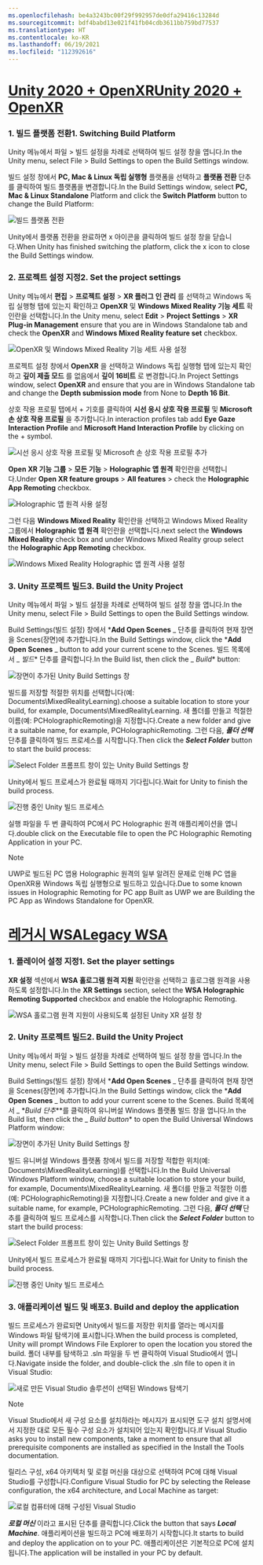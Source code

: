 ```yaml
---
ms.openlocfilehash: be4a3243bc00f29f992957de0dfa29416c13284d
ms.sourcegitcommit: bdf4babd13e021f41fb04cdb3611bb759bd77537
ms.translationtype: HT
ms.contentlocale: ko-KR
ms.lasthandoff: 06/19/2021
ms.locfileid: "112392616"
---
```

# <a name="unity-2020--openxr"></a>[<span data-ttu-id="512cc-101">Unity 2020 + OpenXR</span><span class="sxs-lookup"><span data-stu-id="512cc-101">Unity 2020 + OpenXR</span></span>](#tab/openxr)

### <a name="1-switching-build-platform"></a><span data-ttu-id="512cc-102">1. 빌드 플랫폼 전환</span><span class="sxs-lookup"><span data-stu-id="512cc-102">1. Switching Build Platform</span></span>

<span data-ttu-id="512cc-103">Unity 메뉴에서 파일 > 빌드 설정을 차례로 선택하여 빌드 설정 창을 엽니다.</span><span class="sxs-lookup"><span data-stu-id="512cc-103">In the Unity menu, select File > Build Settings to open the Build Settings window.</span></span>

<span data-ttu-id="512cc-104">빌드 설정 창에서 **PC, Mac & Linux 독립 실행형** 플랫폼을 선택하고 **플랫폼 전환** 단추를 클릭하여 빌드 플랫폼을 변경합니다.</span><span class="sxs-lookup"><span data-stu-id="512cc-104">In the Build Settings window, select **PC, Mac & Linux Standalone** Platform and click the **Switch Platform** button to change the Build Platform:</span></span>

![빌드 플랫폼 전환](../images/mrlearning-pc-holographic-remoting/Tutorial2-Section2-Step4-1.PNG)

<span data-ttu-id="512cc-106">Unity에서 플랫폼 전환을 완료하면 x 아이콘을 클릭하여 빌드 설정 창을 닫습니다.</span><span class="sxs-lookup"><span data-stu-id="512cc-106">When Unity has finished switching the platform, click the x icon to close the Build Settings window.</span></span>

### <a name="2-set-the-project-settings"></a><span data-ttu-id="512cc-107">2. 프로젝트 설정 지정</span><span class="sxs-lookup"><span data-stu-id="512cc-107">2. Set the project settings</span></span>

<span data-ttu-id="512cc-108">Unity 메뉴에서 **편집** > **프로젝트 설정** > **XR 플러그 인 관리** 를 선택하고 Windows 독립 실행형 탭에 있는지 확인하고 **OpenXR**  및 **Windows Mixed Reality 기능 세트** 확인란을 선택합니다.</span><span class="sxs-lookup"><span data-stu-id="512cc-108">In the Unity menu, select **Edit** > **Project Settings** > **XR Plug-in Management** ensure that you are in Windows Standalone tab and check the **OpenXR** and **Windows Mixed Reality feature set** checkbox.</span></span>

![OpenXR 및 Windows Mixed Reality 기능 세트 사용 설정](../images/mrlearning-pc-holographic-remoting/Tutorial2-Section2-Step4-2.PNG)

<span data-ttu-id="512cc-110">프로젝트 설정 창에서 **OpenXR** 을 선택하고 Windows 독립 실행형 탭에 있는지 확인하고 **깊이 제출 모드** 를 없음에서 **깊이 16비트** 로 변경합니다.</span><span class="sxs-lookup"><span data-stu-id="512cc-110">In Project Settings window, select **OpenXR** and ensure that you are in Windows Standalone tab and change the **Depth submission mode** from None to **Depth 16 Bit**.</span></span>

<span data-ttu-id="512cc-111">상호 작용 프로필 탭에서 + 기호를 클릭하여 **시선 응시 상호 작용 프로필** 및 **Microsoft 손 상호 작용 프로필** 을 추가합니다.</span><span class="sxs-lookup"><span data-stu-id="512cc-111">In interaction profiles tab add **Eye Gaze Interaction Profile** and **Microsoft Hand Interaction Profile** by clicking on the + symbol.</span></span>

![시선 응시 상호 작용 프로필 및 Microsoft 손 상호 작용 프로필 추가](../images/mrlearning-pc-holographic-remoting/Tutorial2-Section2-Step4-3.PNG)

<span data-ttu-id="512cc-113">**Open XR 기능 그룹** > **모든 기능** > **Holographic 앱 원격** 확인란을 선택합니다.</span><span class="sxs-lookup"><span data-stu-id="512cc-113">Under **Open XR feature groups** > **All features** > check the **Holographic App Remoting** checkbox.</span></span>

![Holographic 앱 원격 사용 설정](../images/mrlearning-pc-holographic-remoting/Tutorial2-Section2-Step4-4.PNG)

<span data-ttu-id="512cc-115">그런 다음 **Windows Mixed Reality** 확인란을 선택하고 Windows Mixed Reality 그룹에서 **Holographic 앱 원격** 확인란을 선택합니다.</span><span class="sxs-lookup"><span data-stu-id="512cc-115">next select the **Windows Mixed Reality**  check box and under Windows Mixed Reality group select the  **Holographic App Remoting** checkbox.</span></span>

![Windows Mixed Reality Holographic 앱 원격 사용 설정](../images/mrlearning-pc-holographic-remoting/Tutorial2-Section2-Step4-5.PNG)

### <a name="3-build-the-unity-project"></a><span data-ttu-id="512cc-117">3. Unity 프로젝트 빌드</span><span class="sxs-lookup"><span data-stu-id="512cc-117">3. Build the Unity Project</span></span>

<span data-ttu-id="512cc-118">Unity 메뉴에서 파일 > 빌드 설정을 차례로 선택하여 빌드 설정 창을 엽니다.</span><span class="sxs-lookup"><span data-stu-id="512cc-118">In the Unity menu, select File > Build Settings to open the Build Settings window.</span></span>

<span data-ttu-id="512cc-119">Build Settings(빌드 설정) 창에서 \***Add Open Scenes** _ 단추를 클릭하여 현재 장면을 Scenes(장면)에 추가합니다.</span><span class="sxs-lookup"><span data-stu-id="512cc-119">In the Build Settings window, click the \***Add Open Scenes** _ button to add your current scene to the Scenes.</span></span> <span data-ttu-id="512cc-120">빌드 목록에서 _ *빌드*\* 단추를 클릭합니다.</span><span class="sxs-lookup"><span data-stu-id="512cc-120">In the Build list, then click the _ *Build*\* button:</span></span>

![장면이 추가된 Unity Build Settings 창](../images/mrlearning-pc-holographic-remoting/Tutorial2-Section2-Step4-6.PNG)

<span data-ttu-id="512cc-122">빌드를 저장할 적절한 위치를 선택합니다(예: Documents\MixedRealityLearning).</span><span class="sxs-lookup"><span data-stu-id="512cc-122">choose a suitable location to store your build, for example, Documents\MixedRealityLearning.</span></span> <span data-ttu-id="512cc-123">새 폴더를 만들고 적절한 이름(예: PCHolographicRemoting)을 지정합니다.</span><span class="sxs-lookup"><span data-stu-id="512cc-123">Create a new folder and give it a suitable name, for example, PCHolographicRemoting.</span></span> <span data-ttu-id="512cc-124">그런 다음, ***폴더 선택*** 단추를 클릭하여 빌드 프로세스를 시작합니다.</span><span class="sxs-lookup"><span data-stu-id="512cc-124">Then click the ***Select Folder*** button to start the build process:</span></span>

![Select Folder 프롬프트 창이 있는 Unity Build Settings 창](../images/mrlearning-pc-holographic-remoting/Tutorial2-Section2-Step4-7.png)

<span data-ttu-id="512cc-126">Unity에서 빌드 프로세스가 완료될 때까지 기다립니다.</span><span class="sxs-lookup"><span data-stu-id="512cc-126">Wait for Unity to finish the build process.</span></span>

![진행 중인 Unity 빌드 프로세스](../images/mrlearning-pc-holographic-remoting/Tutorial2-Section2-Step4-8.png)

<span data-ttu-id="512cc-128">실행 파일을 두 번 클릭하여 PC에서 PC Holographic 원격 애플리케이션을 엽니다.</span><span class="sxs-lookup"><span data-stu-id="512cc-128">double click on the Executable file to open the PC Holographic Remoting Application in your PC.</span></span>

> [!NOTE]
> <span data-ttu-id="512cc-129">UWP로 빌드된 PC 앱용 Holographic 원격의 일부 알려진 문제로 인해 PC 앱을 OpenXR용 Windows 독립 실행형으로 빌드하고 있습니다.</span><span class="sxs-lookup"><span data-stu-id="512cc-129">Due to some known issues in Holographic Remoting for PC app Built as UWP we are Building the PC App as Windows Standalone for OpenXR.</span></span>


# <a name="legacy-wsa"></a>[<span data-ttu-id="512cc-130">레거시 WSA</span><span class="sxs-lookup"><span data-stu-id="512cc-130">Legacy WSA</span></span>](#tab/wsa)

### <a name="1-set-the-player-settings"></a><span data-ttu-id="512cc-131">1. 플레이어 설정 지정</span><span class="sxs-lookup"><span data-stu-id="512cc-131">1. Set the player settings</span></span>

<span data-ttu-id="512cc-132">**XR 설정** 섹션에서 **WSA 홀로그램 원격 지원** 확인란을 선택하고 홀로그램 원격을 사용하도록 설정합니다.</span><span class="sxs-lookup"><span data-stu-id="512cc-132">In the **XR Settings** section, select the **WSA Holographic Remoting Supported** checkbox and enable the Holographic Remoting.</span></span>

![WSA 홀로그램 원격 지원이 사용되도록 설정된 Unity XR 설정 창](../images/mrlearning-pc-holographic-remoting/Tutorial2-Section2-Step1-1.png)

### <a name="2-build-the-unity-project"></a><span data-ttu-id="512cc-134">2. Unity 프로젝트 빌드</span><span class="sxs-lookup"><span data-stu-id="512cc-134">2. Build the Unity Project</span></span>

<span data-ttu-id="512cc-135">Unity 메뉴에서 파일 > 빌드 설정을 차례로 선택하여 빌드 설정 창을 엽니다.</span><span class="sxs-lookup"><span data-stu-id="512cc-135">In the Unity menu, select File > Build Settings to open the Build Settings window.</span></span>

<span data-ttu-id="512cc-136">Build Settings(빌드 설정) 창에서 \***Add Open Scenes** _ 단추를 클릭하여 현재 장면을 Scenes(장면)에 추가합니다.</span><span class="sxs-lookup"><span data-stu-id="512cc-136">In the Build Settings window, click the \***Add Open Scenes** _ button to add your current scene to the Scenes.</span></span> <span data-ttu-id="512cc-137">Build 목록에서 _ \*_Build 단추_\*\*를 클릭하여 유니버설 Windows 플랫폼 빌드 창을 엽니다.</span><span class="sxs-lookup"><span data-stu-id="512cc-137">In the Build list, then click the _ *_Build button_*\* to open the Build Universal Windows Platform window:</span></span>

![장면이 추가된 Unity Build Settings 창](../images/mrlearning-pc-holographic-remoting/Tutorial2-Section2-Step2-1.png)

<span data-ttu-id="512cc-139">빌드 유니버설 Windows 플랫폼 창에서 빌드를 저장할 적합한 위치(예: Documents\MixedRealityLearning)를 선택합니다.</span><span class="sxs-lookup"><span data-stu-id="512cc-139">In the Build Universal Windows Platform window, choose a suitable location to store your build, for example, Documents\MixedRealityLearning.</span></span> <span data-ttu-id="512cc-140">새 폴더를 만들고 적절한 이름(예: PCHolographicRemoting)을 지정합니다.</span><span class="sxs-lookup"><span data-stu-id="512cc-140">Create a new folder and give it a suitable name, for example, PCHolographicRemoting.</span></span> <span data-ttu-id="512cc-141">그런 다음, ***폴더 선택*** 단추를 클릭하여 빌드 프로세스를 시작합니다.</span><span class="sxs-lookup"><span data-stu-id="512cc-141">Then click the ***Select Folder*** button to start the build process:</span></span>

![Select Folder 프롬프트 창이 있는 Unity Build Settings 창](../images/mrlearning-pc-holographic-remoting/Tutorial2-Section2-Step2-2.png)

<span data-ttu-id="512cc-143">Unity에서 빌드 프로세스가 완료될 때까지 기다립니다.</span><span class="sxs-lookup"><span data-stu-id="512cc-143">Wait for Unity to finish the build process.</span></span>

![진행 중인 Unity 빌드 프로세스](../images/mrlearning-pc-holographic-remoting/Tutorial2-Section2-Step2-3.png)

### <a name="3-build-and-deploy-the-application"></a><span data-ttu-id="512cc-145">3. 애플리케이션 빌드 및 배포</span><span class="sxs-lookup"><span data-stu-id="512cc-145">3. Build and deploy the application</span></span>

<span data-ttu-id="512cc-146">빌드 프로세스가 완료되면 Unity에서 빌드를 저장한 위치를 열라는 메시지를 Windows 파일 탐색기에 표시합니다.</span><span class="sxs-lookup"><span data-stu-id="512cc-146">When the build process is completed, Unity will prompt Windows File Explorer to open the location you stored the build.</span></span> <span data-ttu-id="512cc-147">폴더 내부를 탐색하고 .sln 파일을 두 번 클릭하여 Visual Studio에서 엽니다.</span><span class="sxs-lookup"><span data-stu-id="512cc-147">Navigate inside the folder, and double-click the .sln file to open it in Visual Studio:</span></span>

![새로 만든 Visual Studio 솔루션이 선택된 Windows 탐색기](../images/mrlearning-pc-holographic-remoting/Tutorial2-Section2-Step3-1.png)

> [!NOTE]
> <span data-ttu-id="512cc-149">Visual Studio에서 새 구성 요소를 설치하라는 메시지가 표시되면 도구 설치 설명서에서 지정한 대로 모든 필수 구성 요소가 설치되어 있는지 확인합니다.</span><span class="sxs-lookup"><span data-stu-id="512cc-149">If Visual Studio asks you to install new components, take a moment to ensure that all prerequisite components are installed as specified in the Install the Tools documentation.</span></span>

<span data-ttu-id="512cc-150">릴리스 구성, x64 아키텍처 및 로컬 머신을 대상으로 선택하여 PC에 대해 Visual Studio를 구성합니다.</span><span class="sxs-lookup"><span data-stu-id="512cc-150">Configure Visual Studio for PC by selecting the Release configuration, the x64 architecture, and Local Machine as target:</span></span>

![로컬 컴퓨터에 대해 구성된 Visual Studio](../images/mrlearning-pc-holographic-remoting/Tutorial2-Section2-Step3-2.png)

<span data-ttu-id="512cc-152">***로컬 머신*** 이라고 표시된 단추를 클릭합니다.</span><span class="sxs-lookup"><span data-stu-id="512cc-152">Click the button that says ***Local Machine***.</span></span> <span data-ttu-id="512cc-153">애플리케이션을 빌드하고 PC에 배포하기 시작합니다.</span><span class="sxs-lookup"><span data-stu-id="512cc-153">It starts to build and deploy the application on to your PC.</span></span> <span data-ttu-id="512cc-154">애플리케이션은 기본적으로 PC에 설치됩니다.</span><span class="sxs-lookup"><span data-stu-id="512cc-154">The application will be installed in your PC by default.</span></span>
